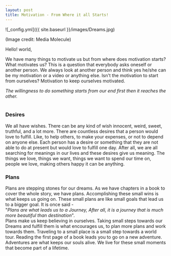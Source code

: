```yaml
---
layout: post
title: Motivation - From Where it all Starts!
---
```


![_config.yml]({{ site.baseurl }}/images/Dreams.jpg)
<br>

(Image credit: Media Molecule)

Hello! world,

We have many things to motivate us but from where does motivation starts?
What motivates us? This is a question that everybody asks oneself or another person. We always look at another person and think yes he/she can be my motivation or a video or anything else. Isn't the motivation to start from ourselves? Motivation to keep ourselves motivated.

*The willingness to do something starts from our end first then it reaches the other.*
<br><br>

### Desires
We all have wishes. There can be any kind of wish innocent, weird, sweet, truthful, and a lot more. There are countless desires that a person would love to fulfill. Like, to help others, to make your expenses, or not to depend on anyone else. Each person has a desire or something that they are not able to do at present but would love to fulfill one day. After all, we are all searching for meanings in our lives and these desires give us meaning. The things we love, things we want, things we want to spend our time on, people we love, making others happy it can be anything.
<br>

### Plans
Plans are stepping stones for our dreams. As we have chapters in a book to cover the whole story, we have plans. Accomplishing these small wins is what keeps us going on. These small plans are like small goals that lead us to a bigger goal. It is once said - 
<br> "*Plans are what leads us to a Journey, After all, it is a journey that is much more beautiful than destination*". 
<br> Plans make us keep believing in ourselves. Taking small steps towards our Dreams and fulfill them is what encourages us, to plan more plans and work towards them. Traveling to a small place is a small step towards a world tour. Reading the first page of a book leads you to go on a new adventure. Adventures are what keeps our souls alive. We live for these small moments that become part of a lifetime.
<br>
